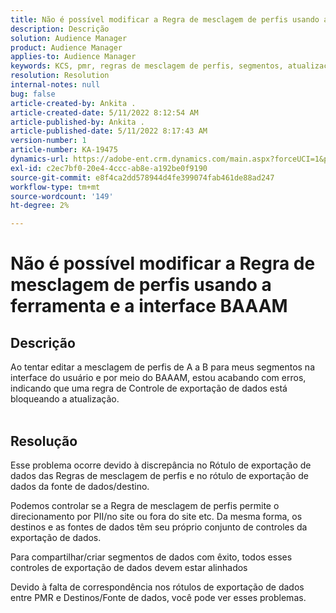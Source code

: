 ```yaml
---
title: Não é possível modificar a Regra de mesclagem de perfis usando a ferramenta e a interface BAAAM
description: Descrição
solution: Audience Manager
product: Audience Manager
applies-to: Audience Manager
keywords: KCS, pmr, regras de mesclagem de perfis, segmentos, atualização, editar
resolution: Resolution
internal-notes: null
bug: false
article-created-by: Ankita .
article-created-date: 5/11/2022 8:12:54 AM
article-published-by: Ankita .
article-published-date: 5/11/2022 8:17:43 AM
version-number: 1
article-number: KA-19475
dynamics-url: https://adobe-ent.crm.dynamics.com/main.aspx?forceUCI=1&pagetype=entityrecord&etn=knowledgearticle&id=19c23222-02d1-ec11-a7b5-0022480a8d10
exl-id: c2ec7bf0-20e4-4ccc-ab8e-a192be0f9190
source-git-commit: e8f4ca2dd578944d4fe399074fab461de88ad247
workflow-type: tm+mt
source-wordcount: '149'
ht-degree: 2%

---
```


# Não é possível modificar a Regra de mesclagem de perfis usando a ferramenta e a interface BAAAM

## Descrição

Ao tentar editar a mesclagem de perfis de A a B para meus segmentos na interface do usuário e por meio do BAAAM, estou acabando com erros, indicando que uma regra de Controle de exportação de dados está bloqueando a atualização.
<br> 

## Resolução


Esse problema ocorre devido à discrepância no Rótulo de exportação de dados das Regras de mesclagem de perfis e no rótulo de exportação de dados da fonte de dados/destino.

Podemos controlar se a Regra de mesclagem de perfis permite o direcionamento por PII/no site ou fora do site etc. Da mesma forma, os destinos e as fontes de dados têm seu próprio conjunto de controles da exportação de dados.

Para compartilhar/criar segmentos de dados com êxito, todos esses controles de exportação de dados devem estar alinhados

Devido à falta de correspondência nos rótulos de exportação de dados entre PMR e Destinos/Fonte de dados, você pode ver esses problemas.
